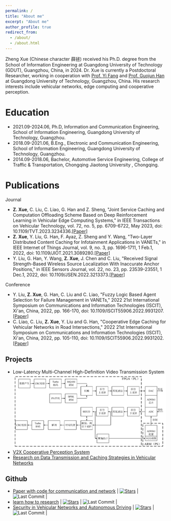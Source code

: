```yaml
---
permalink: /
title: "About me"
excerpt: "About me"
author_profile: true
redirect_from: 
  - /about/
  - /about.html
---
```

Zheng Xue (Chinese character 薛拯) received his Ph.D. degree from the School of Information Engineering at Guangdong University of Technology (GDUT), Guangzhou, China, in 2024. Dr. Xue is currently a Postdoctoral Researcher, working in cooperation with [Prof. Yi Fang](https://yzw.gdut.edu.cn/info/1088/1333.htm) and [Prof. Guojun Han](https://teacher.gdut.edu.cn/hanguojun) at Guangdong University of Technology, Guangzhou, China. His research interests include vehicular networks, edge computing and cooperative perception.


Education
======
* 2021.09-2024.06, Ph.D, Information and Communication Engineering, School of Information Engineering, Guangdong University of Technology, Guangzhou.
* 2018.09-2021.06, B.Eng., Electronic and Communication Engineering, School of Information Engineering, Guangdong University of Technology, Guangzhou.
* 2014.09-2018.06, Bachelor, Automotive Service Engineering, College of Traffic & Transportation, Chongqing Jiaotong University , Chongqing.


Publications
======

Journal
* **Z. Xue**, C. Liu, C. Liao, G. Han and Z. Sheng, "Joint Service Caching and Computation Offloading Scheme Based on Deep Reinforcement Learning in Vehicular Edge Computing Systems," in IEEE Transactions on Vehicular Technology, vol. 72, no. 5, pp. 6709-6722, May 2023, doi: 10.1109/TVT.2023.3234336.[[Paper]](https://ieeexplore.ieee.org/document/10007043)
* **Z. Xue**, Y. Liu, G. Han, F. Ayaz, Z. Sheng and Y. Wang, "Two-Layer Distributed Content Caching for Infotainment Applications in VANETs," in IEEE Internet of Things Journal, vol. 9, no. 3, pp. 1696-1711, 1 Feb.1, 2022, doi: 10.1109/JIOT.2021.3089280.[[Paper]](https://ieeexplore.ieee.org/document/9454455)
* Y. Liu, G. Han, Y. Wang, **Z. Xue**, J. Chen and C. Liu, "Received Signal Strength-Based Wireless Source Localization With Inaccurate Anchor Positions," in IEEE Sensors Journal, vol. 22, no. 23, pp. 23539-23551, 1 Dec.1, 2022, doi: 10.1109/JSEN.2022.3213373.[[Paper]](https://ieeexplore.ieee.org/document/9925135)

Conference
* Y. Liu, **Z. Xue**, G. Han, C. Liu and C. Liao, "Fuzzy Logic Based Agent Selection for Failure Management in VANETs," 2022 21st International Symposium on Communications and Information Technologies (ISCIT), Xi'an, China, 2022, pp. 166-170, doi: 10.1109/ISCIT55906.2022.9931207.[[Paper]](https://ieeexplore.ieee.org/document/9931207)
* C. Liao, C. Liu, **Z. Xue**, Y. Liu and G. Han, "Cooperative Edge Caching for Vehicular Networks in Road Intersections," 2022 21st International Symposium on Communications and Information Technologies (ISCIT), Xi'an, China, 2022, pp. 105-110, doi: 10.1109/ISCIT55906.2022.9931202.[[Paper]](https://ieeexplore.ieee.org/document/9931202)


Projects
------
* Low-Latency Multi-Channel High-Definition Video Transmission System 
  ![这是图片](/images/FPGA.png "System Diagram")
* [V2X Cooperative Perception System](https://github.com/Xuezhenggdut/V2X_cooperative_perception_system)
* [Research on Data Transmission and Caching Strategies in Vehicular Networks](http://xuezhenggdut.github.io/files/master_thesis.pdf)


Github
------
* [Paper with code for communication and network](https://github.com/Xuezhenggdut/Paper_with_code_for_communication_and_network) | [![Stars](https://img.shields.io/github/stars/Xuezhenggdut/Paper_with_code_for_communication_and_network.svg?color=orange)](https://github.com/Xuezhenggdut/Paper_with_code_for_communication_and_network/stargazers) | ![Last Commit](https://img.shields.io/github/last-commit/Xuezhenggdut/Paper_with_code_for_communication_and_network?label=&message=Commit) |
* [learn how to research](https://github.com/Xuezhenggdut/learn_how_to_research) | [![Stars](https://img.shields.io/github/stars/Xuezhenggdut/learn_how_to_research.svg?color=orange)](https://github.com/Xuezhenggdut/learn_how_to_research/stargazers) | ![Last Commit](https://img.shields.io/github/last-commit/Xuezhenggdut/learn_how_to_research?label=&message=Commit) |
* [Security in Vehicular Networks and Autonomous Driving](https://github.com/Internet-of-Vehicles-Code/Security_in_Vehicular_Networks_and_Autonomous_Driving) | [![Stars](https://img.shields.io/github/stars/Internet-of-Vehicles-Code/Security_in_Vehicular_Networks_and_Autonomous_Driving.svg?color=orange)](https://github.com/Internet-of-Vehicles-Code/Security_in_Vehicular_Networks_and_Autonomous_Driving/stargazers) | ![Last Commit](https://img.shields.io/github/last-commit/Internet-of-Vehicles-Code/Security_in_Vehicular_Networks_and_Autonomous_Driving?label=&message=Commit) |

<!-- <center>
<a href="https://www.revolvermaps.com/livestats/5380rvjbcz8/"><img src="//rf.revolvermaps.com/h/m/a/0/ff0000/128/0/5380rvjbcz8.png" width="256" height="128" alt="Map" style="border:0;"></a>
<center> -->

<center>
<script type='text/javascript' id='clustrmaps' src='//cdn.clustrmaps.com/map_v2.js?cl=ffffff&w=600&t=n&d=N0b8H83Io6TZu6SShY5_UIAVuBntR3kpP45Pa18rhcc'></script>
<center>
